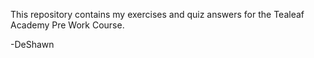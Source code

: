 This repository contains my exercises and quiz answers for the Tealeaf Academy Pre Work Course.


-DeShawn 
